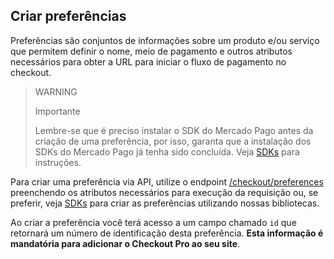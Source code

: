 ## Criar preferências

Preferências são conjuntos de informações sobre um produto e/ou serviço que permitem definir o nome, meio de pagamento e outros atributos necessários para obter a URL para iniciar o fluxo de pagamento no checkout.

> WARNING
>
> Importante
>
> Lembre-se que é preciso instalar o SDK do Mercado Pago antes da criação de uma preferência, por isso, garanta que a instalação dos SDKs do Mercado Pago já tenha sido concluída. Veja [SDKs](https://www.mercadopago[FAKER][URL][DOMAIN]/developers/pt/guides/sdks) para instruções.

Para criar uma preferência via API, utilize o endpoint [/checkout/preferences](https://www.mercadopago[FAKER][URL][DOMAIN]/developers/pt/reference/preferences/_checkout_preferences/post) preenchendo os atributos necessários para execução da requisição ou, se preferir, veja [SDKs](https://www.mercadopago[FAKER][URL][DOMAIN]/developers/pt/guides/sdks)  para criar as preferências utilizando nossas bibliotecas.

Ao criar a preferência você terá acesso a um campo chamado `id` que retornará um número de identificação desta preferência. **Esta informação é mandatória para adicionar o Checkout Pro ao seu site**.
